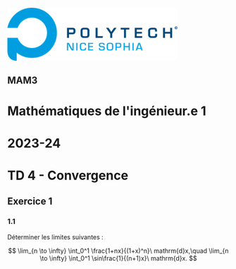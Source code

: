 ![PNS](https://raw.githubusercontent.com/pns-mam/mi1/master/logo-pns.png)

## MAM3

# Mathématiques de l'ingénieur.e 1

# 2023-24

# TD 4 - Convergence

## Exercice 1

### 1.1
Déterminer les limites suivantes :

$$ \lim_{n \to \infty} \int_0^1 \frac{1+nx}{(1+x)^n}\ mathrm{d}x,\quad
   \lim_{n \to \infty} \int_0^1 \sin\frac{1}{(n+1)x}\ mathrm{d}x. $$